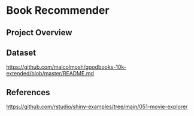 # Book Recommender

## Project Overview

## Dataset

https://github.com/malcolmosh/goodbooks-10k-extended/blob/master/README.md


## References

https://github.com/rstudio/shiny-examples/tree/main/051-movie-explorer